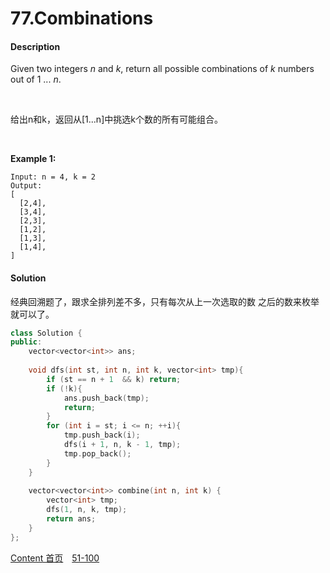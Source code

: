 # 77.Combinations

#### Description

Given two integers *n* and *k*, return all possible combinations of *k* numbers out of 1 ... *n*.

<br>

给出n和k，返回从[1...n]中挑选k个数的所有可能组合。

<br>

**Example 1:**

```
Input: n = 4, k = 2
Output:
[
  [2,4],
  [3,4],
  [2,3],
  [1,2],
  [1,3],
  [1,4],
]
```



#### Solution

经典回溯题了，跟求全排列差不多，只有每次从上一次选取的数 之后的数来枚举就可以了。


```c++
class Solution {
public:
    vector<vector<int>> ans;
    
    void dfs(int st, int n, int k, vector<int> tmp){
        if (st == n + 1  && k) return;
        if (!k){
            ans.push_back(tmp);
            return;
        }
        for (int i = st; i <= n; ++i){
            tmp.push_back(i);
            dfs(i + 1, n, k - 1, tmp);
            tmp.pop_back();
        }
    }
    
    vector<vector<int>> combine(int n, int k) {
        vector<int> tmp;
        dfs(1, n, k, tmp);
        return ans;
    }
};

```



[Content   首页](../README.md)&emsp;[51-100](../51-100.md)

